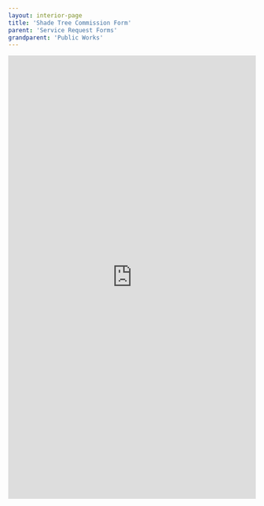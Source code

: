 ```yaml
---
layout: interior-page
title: 'Shade Tree Commission Form'
parent: 'Service Request Forms'
grandparent: 'Public Works'
---
```


<iframe src="https://docs.google.com/forms/d/e/1FAIpQLScMIEd7HpjS-8rqLieRozQNXrPBs7dT8uKMyoXVSTHsj9Q4kg/viewform?embedded=true" width="100%" height="900" frameborder="0" marginheight="0" marginwidth="0">Loading...</iframe>
